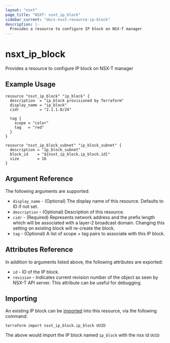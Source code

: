 ```yaml
---
layout: "nsxt"
page_title: "NSXT: nsxt_ip_block"
sidebar_current: "docs-nsxt-resource-ip-block"
description: |-
  Provides a resource to configure IP block on NSX-T manager
---
```


# nsxt_ip_block

Provides a resource to configure IP block on NSX-T manager

## Example Usage

```hcl
resource "nsxt_ip_block" "ip_block" {
  description  = "ip_block provisioned by Terraform"
  display_name = "ip_block"
  cidr         = "2.1.1.0/24"

  tag {
    scope = "color"
    tag   = "red"
  }
}

resource "nsxt_ip_block_subnet" "ip_block_subnet" {
  description = "ip_block_subnet"
  block_id    = "${nsxt_ip_block.ip_block.id}"
  size        = 16
}

```

## Argument Reference

The following arguments are supported:

* `display_name` - (Optional) The display name of this resource. Defaults to ID if not set.
* `description` - (Optional) Description of this resource.
* `cidr` - (Required) Represents network address and the prefix length which will be associated with a layer-2 broadcast domain. Changing this setting on existing block will re-create the block.
* `tag` - (Optional) A list of scope + tag pairs to associate with this IP block.

## Attributes Reference

In addition to arguments listed above, the following attributes are exported:

* `id` - ID of the IP block.
* `revision` - Indicates current revision number of the object as seen by NSX-T API server. This attribute can be useful for debugging.


## Importing

An existing IP block can be [imported][docs-import] into this resource, via the following command:

[docs-import]: /docs/import/index.html

```
terraform import nsxt_ip_block.ip_block UUID
```

The above would import the IP block named `ip_block` with the nsx id `UUID`
